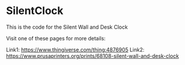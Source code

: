 # SilentClock
 This is the code for the Silent Wall and Desk Clock

Visit one of these pages for more details:

Link1: https://www.thingiverse.com/thing:4876905
Link2: https://www.prusaprinters.org/prints/68108-silent-wall-and-desk-clock